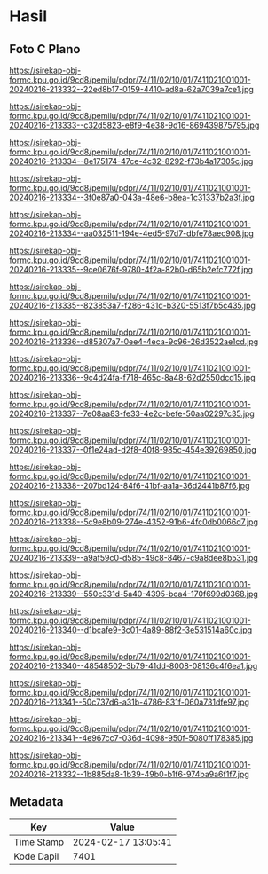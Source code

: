# Hasil

## Foto C Plano

https://sirekap-obj-formc.kpu.go.id/9cd8/pemilu/pdpr/74/11/02/10/01/7411021001001-20240216-213332--22ed8b17-0159-4410-ad8a-62a7039a7ce1.jpg

https://sirekap-obj-formc.kpu.go.id/9cd8/pemilu/pdpr/74/11/02/10/01/7411021001001-20240216-213333--c32d5823-e8f9-4e38-9d16-869439875795.jpg

https://sirekap-obj-formc.kpu.go.id/9cd8/pemilu/pdpr/74/11/02/10/01/7411021001001-20240216-213334--8e175174-47ce-4c32-8292-f73b4a17305c.jpg

https://sirekap-obj-formc.kpu.go.id/9cd8/pemilu/pdpr/74/11/02/10/01/7411021001001-20240216-213334--3f0e87a0-043a-48e6-b8ea-1c31337b2a3f.jpg

https://sirekap-obj-formc.kpu.go.id/9cd8/pemilu/pdpr/74/11/02/10/01/7411021001001-20240216-213334--aa032511-194e-4ed5-97d7-dbfe78aec908.jpg

https://sirekap-obj-formc.kpu.go.id/9cd8/pemilu/pdpr/74/11/02/10/01/7411021001001-20240216-213335--9ce0676f-9780-4f2a-82b0-d65b2efc772f.jpg

https://sirekap-obj-formc.kpu.go.id/9cd8/pemilu/pdpr/74/11/02/10/01/7411021001001-20240216-213335--823853a7-f286-431d-b320-5513f7b5c435.jpg

https://sirekap-obj-formc.kpu.go.id/9cd8/pemilu/pdpr/74/11/02/10/01/7411021001001-20240216-213336--d85307a7-0ee4-4eca-9c96-26d3522ae1cd.jpg

https://sirekap-obj-formc.kpu.go.id/9cd8/pemilu/pdpr/74/11/02/10/01/7411021001001-20240216-213336--9c4d24fa-f718-465c-8a48-62d2550dcd15.jpg

https://sirekap-obj-formc.kpu.go.id/9cd8/pemilu/pdpr/74/11/02/10/01/7411021001001-20240216-213337--7e08aa83-fe33-4e2c-befe-50aa02297c35.jpg

https://sirekap-obj-formc.kpu.go.id/9cd8/pemilu/pdpr/74/11/02/10/01/7411021001001-20240216-213337--0f1e24ad-d2f8-40f8-985c-454e39269850.jpg

https://sirekap-obj-formc.kpu.go.id/9cd8/pemilu/pdpr/74/11/02/10/01/7411021001001-20240216-213338--207bd124-84f6-41bf-aa1a-36d2441b87f6.jpg

https://sirekap-obj-formc.kpu.go.id/9cd8/pemilu/pdpr/74/11/02/10/01/7411021001001-20240216-213338--5c9e8b09-274e-4352-91b6-4fc0db0066d7.jpg

https://sirekap-obj-formc.kpu.go.id/9cd8/pemilu/pdpr/74/11/02/10/01/7411021001001-20240216-213339--a9af59c0-d585-49c8-8467-c9a8dee8b531.jpg

https://sirekap-obj-formc.kpu.go.id/9cd8/pemilu/pdpr/74/11/02/10/01/7411021001001-20240216-213339--550c331d-5a40-4395-bca4-170f699d0368.jpg

https://sirekap-obj-formc.kpu.go.id/9cd8/pemilu/pdpr/74/11/02/10/01/7411021001001-20240216-213340--d1bcafe9-3c01-4a89-88f2-3e531514a60c.jpg

https://sirekap-obj-formc.kpu.go.id/9cd8/pemilu/pdpr/74/11/02/10/01/7411021001001-20240216-213340--48548502-3b79-41dd-8008-08136c4f6ea1.jpg

https://sirekap-obj-formc.kpu.go.id/9cd8/pemilu/pdpr/74/11/02/10/01/7411021001001-20240216-213341--50c737d6-a31b-4786-831f-060a731dfe97.jpg

https://sirekap-obj-formc.kpu.go.id/9cd8/pemilu/pdpr/74/11/02/10/01/7411021001001-20240216-213341--4e967cc7-036d-4098-950f-5080ff178385.jpg

https://sirekap-obj-formc.kpu.go.id/9cd8/pemilu/pdpr/74/11/02/10/01/7411021001001-20240216-213332--1b885da8-1b39-49b0-b1f6-974ba9a6f1f7.jpg


## Metadata

| Key        | Value               |
| ---------- | ------------------- |
| Time Stamp | 2024-02-17 13:05:41 |
| Kode Dapil | 7401                |



